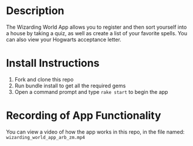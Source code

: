 
# Description
The Wizarding World App allows you to register and then sort yourself into a house by taking a quiz,
as well as create a list of your favorite spells. You can also view your Hogwarts acceptance letter. 

# Install Instructions
1. Fork and clone this repo
2. Run bundle install to get all the required gems
3. Open a command prompt and type `rake start` to begin the app

# Recording of App Functionality
You can view a video of how the app works in this repo, in the file named: `wizarding_world_app_arb_zm.mp4`
